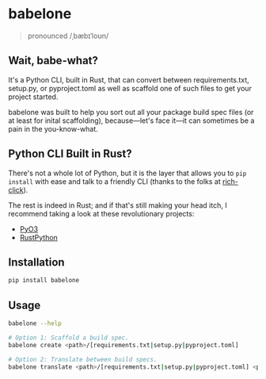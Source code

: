 # babelone

> pronounced /ˌbæbɪˈloʊn/

## Wait, babe-what?

It's a Python CLI, built in Rust, that can convert between requirements.txt, setup.py, or pyproject.toml as well as scaffold one of such files to get your project started.

babelone was built to help you sort out all your package build spec files (or at least for inital scaffolding), because—let's face it—it can sometimes be a pain in the you-know-what.

## Python CLI Built in Rust?

There's not a whole lot of Python, but it is the layer that allows you to `pip install` with ease and talk to a friendly CLI (thanks to the folks at [rich-click](https://github.com/ewels/rich-click)).

The rest is indeed in Rust; and if that's still making your head itch, I recommend taking a look at these revolutionary projects:
-  [PyO3](https://github.com/PyO3/pyo3)
-  [RustPython](https://github.com/RustPython/RustPython)

## Installation

```bash
pip install babelone
```

## Usage

```bash
babelone --help

# Option 1: Scaffold a build spec.
babelone create <path>/[requirements.txt|setup.py|pyproject.toml]

# Option 2: Translate between build specs.
babelone translate <path>/[requirements.txt|setup.py|pyproject.toml] <path>/[requirements.txt|setup.py|pyproject.toml]
```
